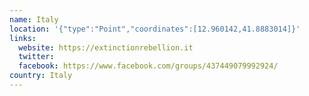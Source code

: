 ```yaml
---
name: Italy
location: '{"type":"Point","coordinates":[12.960142,41.8883014]}'
links:
  website: https://extinctionrebellion.it
  twitter: 
  facebook: https://www.facebook.com/groups/437449079992924/
country: Italy
---
```

